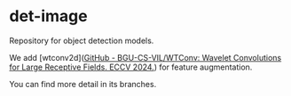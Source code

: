 # det-image
Repository for object detection models.

We add [wtconv2d]([GitHub - BGU-CS-VIL/WTConv: Wavelet Convolutions for Large Receptive Fields. ECCV 2024.](https://github.com/BGU-CS-VIL/WTConv)) for feature augmentation.

You can find more detail in its branches.
